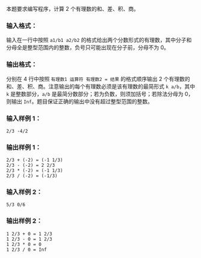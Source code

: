 <!-- Title
有理数四则运算 (20)
-->
本题要求编写程序，计算 2 个有理数的和、差、积、商。

### 输入格式：

输入在一行中按照 `a1/b1 a2/b2` 的格式给出两个分数形式的有理数，其中分子和分母全是整型范围内的整数，负号只可能出现在分子前，分母不为 0。

### 输出格式：

分别在 4 行中按照 `有理数1 运算符 有理数2 = 结果` 的格式顺序输出 2 个有理数的和、差、积、商。注意输出的每个有理数必须是该有理数的最简形式
`k a/b`，其中 `k` 是整数部分，`a/b` 是最简分数部分；若为负数，则须加括号；若除法分母为 0，则输出
`Inf`。题目保证正确的输出中没有超过整型范围的整数。

### 输入样例 1：

    
    
    2/3 -4/2

### 输出样例 1：

    
    
    2/3 + (-2) = (-1 1/3)
    2/3 - (-2) = 2 2/3
    2/3 * (-2) = (-1 1/3)
    2/3 / (-2) = (-1/3)

### 输入样例 2：

    
    
    5/3 0/6

### 输出样例 2：

    
    
    1 2/3 + 0 = 1 2/3
    1 2/3 - 0 = 1 2/3
    1 2/3 * 0 = 0
    1 2/3 / 0 = Inf


